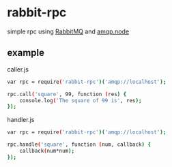 # rabbit-rpc
simple rpc using [RabbitMQ](https://www.rabbitmq.com/) and [amqp.node](https://github.com/squaremo/amqp.node)

## example
caller.js
```sh
var rpc = require('rabbit-rpc')('amqp://localhost');

rpc.call('square', 99, function (res) {
    console.log('The square of 99 is', res);
});

```

handler.js
```sh
var rpc = require('rabbit-rpc')('amqp://localhost');

rpc.handle('square', function (num, callback) {
    callback(num*num);
});
```
